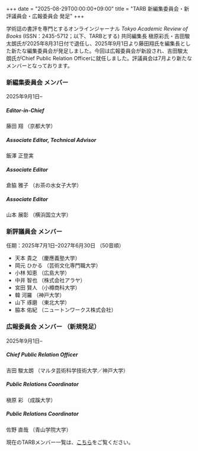 +++
date = "2025-08-29T00:00:00+09:00"
title = "TARB 新編集委員会・新評議員会・広報委員会 発足"
+++

学術誌の書評を専門とするオンラインジャーナル *Tokyo Academic Review of Books* (ISSN：2435-5712；以下、TARBとする) 共同編集長 槇原彩氏・吉田駿太朗氏が2025年8月31日付で退任し、2025年9月1日より藤田翔氏を編集長とした新たな編集委員会が発足しました。今回は広報委員会が新設され、吉田駿太朗氏がChief Public Relation Officerに就任しました。評議員会は7月より新たなメンバーとなっております。

### 新編集委員会 メンバー
2025年9月1日–

##### Editor-in-Chief

藤田 翔 （京都大学）

##### Associate Editor, Technical Advisor

飯澤 正登実

##### Associate Editor

倉脇 雅子 （お茶の水女子大学）

##### Associate Editor

山本 展彰 （横浜国立大学）


### 新評議員会 メンバー
任期：2025年7月1日–2027年6月30日 （50音順）
* 天本 貴之 （慶應義塾大学）
* 岡元 ひかる （芸術文化専門職大学）
* 小林 知恵 （広島大学）
* 中井 智也 （株式会社アラヤ）
* 宮田 賢人 （小樽商科大学）
* 韓 河羅 （神戸大学）
* 山下 琢磨 （東北大学）
* 脇本 佑紀 （ニュートンワークス株式会社）


### 広報委員会 メンバー （新規発足）
2025年9月1日–

##### Chief Public Relation Officer

吉田 駿太朗 （マルタ芸術科学技術大学／神戸大学）

##### Public Relations Coordinator

槇原 彩 （成蹊大学）

##### Public Relations Coordinator

佐野 直哉 （青山学院大学）


現在のTARBメンバー一覧は、[こちら](https://tarb.yamanami.tokyo/p/about.html)をご覧ください。
